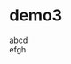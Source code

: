 # demo3
abcd
<br>efgh</br>
<!--
---
- name: Deploy JAR
  hosts: local
  become: true

  tasks:
    - name: Copy JAR file
      copy:
        src: /mnt/c/ProgramData/Jenkins/.jenkins/workspace/your-job/target/your-app.jar
        dest: /home/your-username/ansible-lab/app.jar
        mode: '0755'

    - name: Run JAR file
      shell: nohup java -jar /home/your-username/ansible-lab/app.jar > app.log 2>&1 &


<build>
 <plugins>
 <plugin>
 <artifactId>maven-jar-plugin</artifactId>
 <version>3.1.0</version>
 <configuration>
 <archive>
 <manifest>
 <addClasspath>true</addClasspath>
 <mainClass>com.multit.App</mainClass> <!-- Replace with main class
 </manifest>
 </archive>
 </configuration>
 </plugin>
 </plugins>
 </build>
  -->
